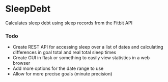 SleepDebt
=========

Calculates sleep debt using sleep records from the Fitbit API

### Todo
* Create REST API for accessing sleep over a list of dates and calculating differences in goal total and real total sleep times
* Create GUI in flask or something to easily view statistics in a web browser
* Add more options for the date range to use
* Allow for more precise goals (minute precision)